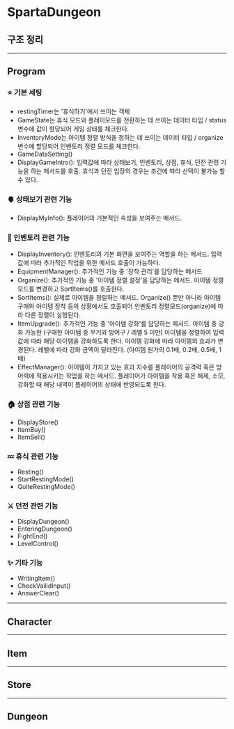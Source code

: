 # SpartaDungeon

## 구조 정리
---
## Program

### ⭐️ 기본 세팅
- restingTimer는 '휴식하기'에서 쓰이는 객체
- GameState는 휴식 모드와 플레이모드를 전환하는 데 쓰이는 데이터 타입 / status 변수에 값이 할당되어 게임 상태를 체크한다.
- InventoryMode는 아이템 정렬 방식을 정하는 데 쓰이는 데이터 타입 / organize 변수에 할당되어 인벤토리 정렬 모드를 체크한다.
- GameDataSetting()
- DisplayGameIntro(): 입력값에 따라 상태보기, 인벤토리, 상점, 휴식, 던전 관련 기능을 하는 메서드를 호출. 휴식과 던전 입장의 경우는 조건에 따라 선택이 불가능 할 수 있다.


### 🫀 상태보기 관련 기능

- DisplayMyInfo(): 플레이어의 기본적인 속성을 보여주는 메서드. 


### 💼 인벤토리 관련 기능
- DisplayInventory(): 인벤토리의 기본 화면을 보여주는 역할을 하는 메서드. 입력값에 따라 추가적인 작업을 위한 메서드 호출이 가능하다.
- EquipmentManager(): 추가적인 기능 중 '장착 관리'를 담당하는 메서드
- Organize(): 추가적인 기능 중 '아이템 정렬 설정'을 담당하는 메서드. 아이템 정렬 모드를 변경하고 SortItems()를 호출한다.
- SortItems(): 실제로 아이템을 정럴하는 메서드. Organize() 뿐만 아니라 아이템 구매와 아이템 장착 등의 상황에서도 호출되어 인벤토리 정렬모드(organize)에 따라 다른 정렬이 실행된다.
- ItemUpgrade(): 추가적인 기능 중 '아이템 강화'를 담당하는 메서드. 아이템 중 강화 가능한 (구매한 아이템 중 무기와 방어구 / 레벨 5 미만) 아이템을 정렬하여 입력값에 따라 해당 아이템을 강화하도록 한다. 아이템 강화에 따라 아이템의 효과가 변경된다. 레벨에 따라 강화 금액이 달라진다. (아이템 원가의 0.1배, 0.2배, 0.5배, 1배)
- EffectManager(): 아이템이 가지고 있는 효과 지수를 플레이어의 공격력 혹은 방어력에 적용시키는 작업을 하는 메서드. 플레이어가 아이템을 착용 혹은 해제, 소모, 강화할 때 해당 내역이 플레이어의 상태에 반영되도록 한다.


### 🏠 상점 관련 기능
- DisplayStore()
- ItemBuy()
- ItemSell()


### 💤 휴식 관련 기능
- Resting()
- StartRestingMode()
- QuiteRestingMode()


### ⚔️ 던전 관련 기능
- DisplayDungeon()
- EnteringDungeon()
- FightEnd()
- LevelControl()


### ✨ 기타 기능
- WritingItem()
- CheckVailidInput()
- AnswerClear()
---
## Character
---
## Item
---
## Store
---
## Dungeon



